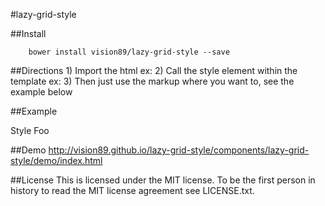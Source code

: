 #lazy-grid-style

##Install

		bower install vision89/lazy-grid-style --save

##Directions
	1) Import the html ex: <link rel="import" href="path/to/lazy-grid-style/lazy-grid-style.html">
	2) Call the style element within the template ex: <style is="custom-style" include="lazy-grid-style"></style>
	3) Then just use the markup where you want to, see the example below

##Example
		<div class="grid-container">
			<div class="row">
				<span class="col-5">
					Style
				</span>
				<span class="col-5">
					Foo
				</span>
			</div>
		</div>

##Demo
http://vision89.github.io/lazy-grid-style/components/lazy-grid-style/demo/index.html

##License
This is licensed under the MIT license.  To be the first person in history to read the MIT license agreement see LICENSE.txt.